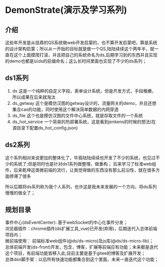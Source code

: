 # DemonStrate(演示及学习系列)
## 介绍

这些年开发是从技鼎的QS系统做web开发启蒙的，也不算开发启蒙吧，算是系统的设计架构启蒙；所以从一开始的目标就是做一个QS,陆陆续续这个两年半，就一直在这个上面摸爬打滚，并且把自己的系统命名为ds,后期学习到的东西并且实现的demo也都是以ds的前缀命名；这么长时间里面也实现了不少的ds系列；
## ds1系列

1. ds 这是一个纯粹的自定义字段，表单设计系统，但是开发方式，手段稚嫩，所以成果在后来就淘汰
2. ds_getway 这个是模仿汉图的getway设计的，流量网关的demo，并且还想集合cas的功能，同时使用这个解决简单数据的内网穿透
3. ds_file 这个也是模仿汉图的文件中心系统，就是存取文件的一个系统
4. ds_hot_service 一个简易的热部署系统，这是看到jenkens的时候的想法(在源目录下配置ds_hot_config.json)

## ds2系列

这个系列相对来说更加的整体化了，毕竟陆陆续续也开发了不少的系统，也见过不少的系统了;但是同时也是针对ds1系列做整理，做重构；
后来学习了标准web组件，后来乾坤这类微前端的流行，让我觉得做的东西没有那么前沿性，就在很多方面停滞了很多


所以后期将ds系列称为我个人系列，也许这是我未来发展的一个方向，将ds系列慢慢的做全了；

## 规划目录
事件中心(dsEventCenter): 基于webSocket的中心化事件分发；                 
浏览器插件：chrome插件(ds扩展工具_vue)已开发(弃用)，后期迭代入总体前端项目内；        
微前端使用： 前端标准web组件(@ds/ds-micro)及js库(@ds/ds-micro-lib)；          
总体前端开发(ds-front)开发，包含，博客，扩展等前端应有功能；未来都是迭代这个项目，有前端功能皆移入此;目前主要是基于gitee的博客及扩展开发；       
总体dsn脚手架：以后所有快速功能都集合到这个里面，未来一直迭代这个功能；     
